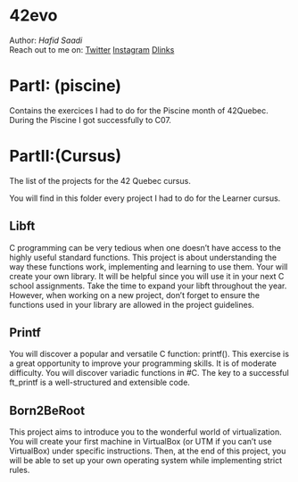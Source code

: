 # 42evo

Author:  _Hafid_ _Saadi_ <br />
Reach out to me on: 
    <a href="https://www.twitter.com/iflis7" target="_blank">Twitter</a>
    <a href="https://www.instagram.com/iflis7" target="_blank">Instagram</a> 
     <a href="https://iflis.hns.to/" target="_blank">Dlinks</a>



# PartI: (piscine)
Contains the exercices I had to do for the Piscine month of 42Quebec. During the Piscine I got successfully to C07.


# PartII:(Cursus)

The list of the projects for the 42 Quebec cursus. 

You will find in this folder every project I had to do for the Learner cursus.

## Libft
C programming can be very tedious when one doesn’t have access to the highly useful
standard functions. This project is about understanding the way these functions work,
implementing and learning to use them. Your will create your own library. It will be
helpful since you will use it in your next C school assignments.
Take the time to expand your libft throughout the year. However, when working
on a new project, don’t forget to ensure the functions used in your library are allowed in
the project guidelines.

## Printf
You will discover a popular and versatile C function: printf(). This exercise is a great
opportunity to improve your programming skills. It is of moderate difficulty.
You will discover variadic functions in #C.
The key to a successful ft_printf is a well-structured and extensible code.

## Born2BeRoot
This project aims to introduce you to the wonderful world of virtualization.
You will create your first machine in VirtualBox (or UTM if you can’t use VirtualBox)
under specific instructions. Then, at the end of this project, you will be able to set up
your own operating system while implementing strict rules.